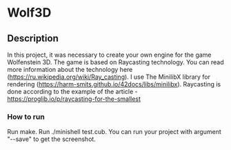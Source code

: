 # Wolf3D

## Description
In this project, it was necessary to create your own engine for the game Wolfenstein 3D. The game is based on Raycasting technology. You can read more information about the technology here (https://ru.wikipedia.org/wiki/Ray_casting). I use The MinilibX library for rendering (https://harm-smits.github.io/42docs/libs/minilibx).
Raycasting is done according to the example of the article - https://proglib.io/p/raycasting-for-the-smallest
### How to run
  Run make.
  Run ./minishell test.cub.
  You can run your project with argument "--save" to get the screenshot.
